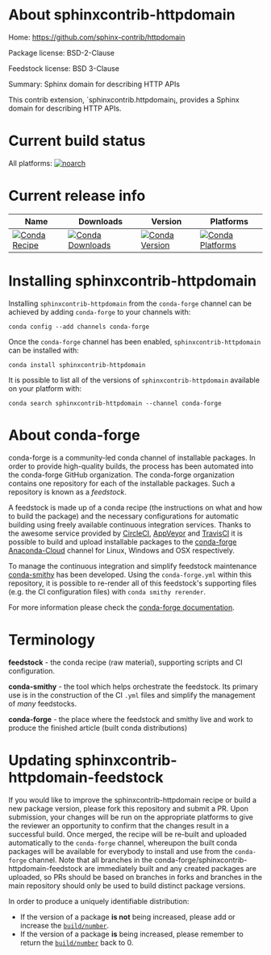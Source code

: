 About sphinxcontrib-httpdomain
==============================

Home: https://github.com/sphinx-contrib/httpdomain

Package license: BSD-2-Clause

Feedstock license: BSD 3-Clause

Summary: Sphinx domain for describing HTTP APIs

This contrib extension, `sphinxcontrib.httpdomain¡, provides a Sphinx domain
 for describing HTTP APIs.


Current build status
====================

All platforms:
[![noarch](https://img.shields.io/circleci/project/github/conda-forge/sphinxcontrib-httpdomain-feedstock/master.svg?label=noarch)](https://circleci.com/gh/conda-forge/sphinxcontrib-httpdomain-feedstock)

Current release info
====================

| Name | Downloads | Version | Platforms |
| --- | --- | --- | --- |
| [![Conda Recipe](https://img.shields.io/badge/recipe-sphinxcontrib--httpdomain-green.svg)](https://anaconda.org/conda-forge/sphinxcontrib-httpdomain) | [![Conda Downloads](https://img.shields.io/conda/dn/conda-forge/sphinxcontrib-httpdomain.svg)](https://anaconda.org/conda-forge/sphinxcontrib-httpdomain) | [![Conda Version](https://img.shields.io/conda/vn/conda-forge/sphinxcontrib-httpdomain.svg)](https://anaconda.org/conda-forge/sphinxcontrib-httpdomain) | [![Conda Platforms](https://img.shields.io/conda/pn/conda-forge/sphinxcontrib-httpdomain.svg)](https://anaconda.org/conda-forge/sphinxcontrib-httpdomain) |

Installing sphinxcontrib-httpdomain
===================================

Installing `sphinxcontrib-httpdomain` from the `conda-forge` channel can be achieved by adding `conda-forge` to your channels with:

```
conda config --add channels conda-forge
```

Once the `conda-forge` channel has been enabled, `sphinxcontrib-httpdomain` can be installed with:

```
conda install sphinxcontrib-httpdomain
```

It is possible to list all of the versions of `sphinxcontrib-httpdomain` available on your platform with:

```
conda search sphinxcontrib-httpdomain --channel conda-forge
```


About conda-forge
=================

conda-forge is a community-led conda channel of installable packages.
In order to provide high-quality builds, the process has been automated into the
conda-forge GitHub organization. The conda-forge organization contains one repository
for each of the installable packages. Such a repository is known as a *feedstock*.

A feedstock is made up of a conda recipe (the instructions on what and how to build
the package) and the necessary configurations for automatic building using freely
available continuous integration services. Thanks to the awesome service provided by
[CircleCI](https://circleci.com/), [AppVeyor](http://www.appveyor.com/)
and [TravisCI](https://travis-ci.org/) it is possible to build and upload installable
packages to the [conda-forge](https://anaconda.org/conda-forge)
[Anaconda-Cloud](http://docs.anaconda.org/) channel for Linux, Windows and OSX respectively.

To manage the continuous integration and simplify feedstock maintenance
[conda-smithy](http://github.com/conda-forge/conda-smithy) has been developed.
Using the ``conda-forge.yml`` within this repository, it is possible to re-render all of
this feedstock's supporting files (e.g. the CI configuration files) with ``conda smithy rerender``.

For more information please check the [conda-forge documentation](https://conda-forge.org/docs/).

Terminology
===========

**feedstock** - the conda recipe (raw material), supporting scripts and CI configuration.

**conda-smithy** - the tool which helps orchestrate the feedstock.
                   Its primary use is in the construction of the CI ``.yml`` files
                   and simplify the management of *many* feedstocks.

**conda-forge** - the place where the feedstock and smithy live and work to
                  produce the finished article (built conda distributions)


Updating sphinxcontrib-httpdomain-feedstock
===========================================

If you would like to improve the sphinxcontrib-httpdomain recipe or build a new
package version, please fork this repository and submit a PR. Upon submission,
your changes will be run on the appropriate platforms to give the reviewer an
opportunity to confirm that the changes result in a successful build. Once
merged, the recipe will be re-built and uploaded automatically to the
`conda-forge` channel, whereupon the built conda packages will be available for
everybody to install and use from the `conda-forge` channel.
Note that all branches in the conda-forge/sphinxcontrib-httpdomain-feedstock are
immediately built and any created packages are uploaded, so PRs should be based
on branches in forks and branches in the main repository should only be used to
build distinct package versions.

In order to produce a uniquely identifiable distribution:
 * If the version of a package **is not** being increased, please add or increase
   the [``build/number``](http://conda.pydata.org/docs/building/meta-yaml.html#build-number-and-string).
 * If the version of a package **is** being increased, please remember to return
   the [``build/number``](http://conda.pydata.org/docs/building/meta-yaml.html#build-number-and-string)
   back to 0.